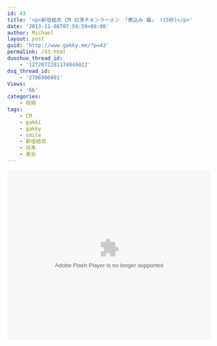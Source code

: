 ```yaml
---
id: 43
title: '<p>新垣結衣 CM 日清チキンラーメン 「煮込み 篇」 (15秒)</p>'
date: '2013-11-08T07:59:59+08:00'
author: Michael
layout: post
guid: 'http://www.gakky.me/?p=43'
permalink: /43.html
duoshuo_thread_id:
    - '1272072281174049022'
dsq_thread_id:
    - '2706906001'
Views:
    - '66'
categories:
    - 视频
tags:
    - CM
    - gakki
    - gakky
    - smile
    - 新垣结衣
    - 日本
    - 美女
---
```


<object height="394" width="473"><param name="allowscriptaccess" value="sameDomain"></param><param name="wmode" value="transparent"></param><param name="movie" value="http://www.tudou.com/v/179937036/v.swf"></param><param name="allowfullscreen" value="true"></param><embed allowfullscreen="true" allowscriptaccess="sameDomain" height="394" src="http://www.tudou.com/v/179937036/v.swf" type="application/x-shockwave-flash" width="473" wmode="transparent"></embed></object>